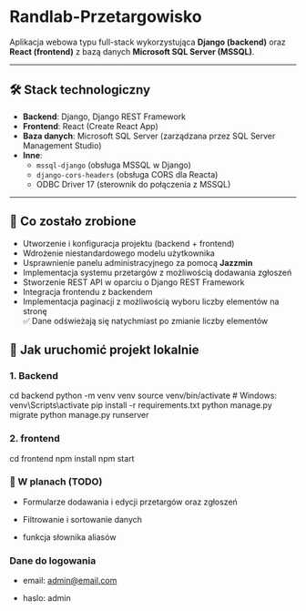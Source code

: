 # Randlab-Przetargowisko

Aplikacja webowa typu full-stack wykorzystująca **Django (backend)** oraz **React (frontend)** z bazą danych **Microsoft SQL Server (MSSQL)**.

---

## 🛠️ Stack technologiczny

- **Backend**: Django, Django REST Framework  
- **Frontend**: React (Create React App)  
- **Baza danych**: Microsoft SQL Server (zarządzana przez SQL Server Management Studio)  
- **Inne**:  
  - `mssql-django` (obsługa MSSQL w Django)  
  - `django-cors-headers` (obsługa CORS dla Reacta)  
  - ODBC Driver 17 (sterownik do połączenia z MSSQL)

---

## 🔧 Co zostało zrobione

- Utworzenie i konfiguracja projektu (backend + frontend)
- Wdrożenie niestandardowego modelu użytkownika
- Usprawnienie panelu administracyjnego za pomocą **Jazzmin**
- Implementacja systemu przetargów z możliwością dodawania zgłoszeń
- Stworzenie REST API w oparciu o Django REST Framework
- Integracja frontendu z backendem
- Implementacja paginacji z możliwością wyboru liczby elementów na stronę  
  ✅ Dane odświeżają się natychmiast po zmianie liczby elementów


## 🚀 Jak uruchomić projekt lokalnie

### 1. Backend

cd backend
python -m venv venv
source venv/bin/activate   # Windows: venv\Scripts\activate
pip install -r requirements.txt
python manage.py migrate
python manage.py runserver

### 2. frontend

cd frontend
npm install
npm start

### 🧩 W planach (TODO)

- Formularze dodawania i edycji przetargów oraz zgłoszeń

- Filtrowanie i sortowanie danych

- funkcja słownika aliasów

### Dane do logowania

- email: admin@email.com

- haslo: admin